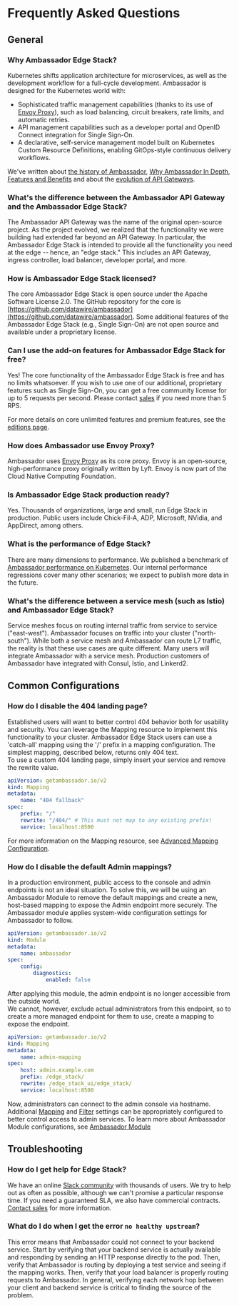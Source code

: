 # Frequently Asked Questions

## General

### Why Ambassador Edge Stack?

Kubernetes shifts application architecture for microservices, as well as the
development workflow for a full-cycle development. Ambassador is designed for
the Kubernetes world with:

* Sophisticated traffic management capabilities (thanks to its use of [Envoy Proxy](https://www.envoyproxy.io)), such as load balancing, circuit breakers, rate limits, and automatic retries.
* API management capabilities such as a developer portal and OpenID Connect integration for Single Sign-On.
* A declarative, self-service management model built on Kubernetes Custom Resource Definitions, enabling GitOps-style continuous delivery workflows.

We've written about [the history of Ambassador](https://blog.getambassador.io/building-ambassador-an-open-source-api-gateway-on-kubernetes-and-envoy-ed01ed520844), [Why Ambassador In Depth](../why-ambassador), [Features and Benefits](../features-and-benefits) and about the [evolution of API Gateways](../../topics/concepts/microservices-api-gateways/).

### What's the difference between the Ambassador API Gateway and the Ambassador Edge Stack?

The Ambassador API Gateway was the name of the original open-source project. As the project evolved, we realized that the functionality we were building had extended far beyond an API Gateway. In particular, the Ambassador Edge Stack is intended to provide all the functionality you need at the edge -- hence, an "edge stack." This includes an API Gateway, ingress controller, load balancer, developer portal, and more.

### How is Ambassador Edge Stack licensed?

The core Ambassador Edge Stack is open source under the Apache Software License 2.0. The GitHub repository for the core is [https://github.com/datawire/ambassador](https://github.com/datawire/ambassador). Some additional features of the Ambassador Edge Stack (e.g., Single Sign-On) are not open source and available under a proprietary license.

### Can I use the add-on features for Ambassador Edge Stack for free?

Yes! The core functionality of the Ambassador Edge Stack is free and has no limits whatsoever. If you wish to use one of our additional, proprietary features such as Single Sign-On, you can get a free community license for up to 5 requests per second. Please contact [sales](/contact/) if you need more than 5 RPS.

For more details on core unlimited features and premium features, see the [editions page](/editions).

### How does Ambassador use Envoy Proxy?

Ambassador uses [Envoy Proxy](https://www.envoyproxy.io) as its core proxy. Envoy is an open-source, high-performance proxy originally written by Lyft. Envoy is now part of the Cloud Native Computing Foundation.

### Is Ambassador Edge Stack production ready?

Yes. Thousands of organizations, large and small, run Edge Stack in production.
Public users include Chick-Fil-A, ADP, Microsoft, NVidia, and AppDirect, among others.

### What is the performance of Edge Stack?

There are many dimensions to performance. We published a benchmark of [Ambassador performance on Kubernetes](/resources/envoyproxy-performance-on-k8s/). Our internal performance regressions cover many other scenarios; we expect to publish more data in the future.

### What's the difference between a service mesh (such as Istio) and Ambassador Edge Stack?

Service meshes focus on routing internal traffic from service to service
("east-west"). Ambassador focuses on traffic into your cluster ("north-south").
While both a service mesh and Ambassador can route L7 traffic, the reality is that
these use cases are quite different. Many users will integrate Ambassador with a
service mesh. Production customers of Ambassador have integrated with Consul,
Istio, and Linkerd2.

## Common Configurations

### How do I disable the 404 landing page?

Established users will want to better control 404 behavior both for usability and 
security.  You can leverage the Mapping resource to implement this functionality to 
your cluster.  Ambassador Edge Stack users can use a 'catch-all' mapping using the '/' 
prefix in a mapping configuration.  The simplest mapping, described below, returns only 404 text.  
To use a custom 404 landing page, simply insert your service and remove the rewrite value.

```yaml
apiVersion: getambassador.io/v2
kind: Mapping
metadata:
    name: "404 fallback"
spec:
    prefix: "/"
    rewrite: "/404/" # This must not map to any existing prefix!
    service: localhost:8500
```

For more information on the Mapping resource, see [Advanced Mapping Configuration](../../topics/using/mappings).

### How do I disable the default Admin mappings?

In a production environment, public access to the console and admin endpoints is not an 
ideal situation.  To solve this, we will be using an Ambassador Module to remove the default 
mappings and create a new, host-based mapping to expose the Admin endpoint more securely.  The 
Ambassador module applies system-wide configuration settings for Ambassador to follow.

```yaml
apiVersion: getambassador.io/v2
kind: Module
metadata:
    name: ambassador
spec:
    config:
        diagnostics:
            enabled: false
```

After applying this module, the admin endpoint is no longer accessible from the outside world.  
We cannot, however, exclude actual administrators from this endpoint, so to create a more managed 
endpoint for them to use, create a mapping to expose the endpoint.

```yaml
apiVersion: getambassador.io/v2
kind: Mapping
metadata:
    name: admin-mapping
spec:
    host: admin.example.com
    prefix: /edge_stack/
    rewrite: /edge_stack_ui/edge_stack/
    service: localhost:8500
```

Now, administrators can connect to the admin console via hostname.  Additional [Mapping](../../topics/using/intro-mappings) and 
[Filter](../../topics/using/filters/index) settings can be appropriately configured to better control access to admin services.  To 
learn more about Ambassador Module configurations, see [Ambassador Module](../../topics/running/ambassador)

## Troubleshooting

### How do I get help for Edge Stack?

We have an online [Slack community](https://d6e.co/slack) with thousands of
users. We try to help out as often as possible, although we can't promise a
particular response time. If you need a guaranteed SLA, we also have commercial
contracts. [Contact sales](/contact/) for more information.

### What do I do when I get the error `no healthy upstream`?

This error means that Ambassador could not connect to your backend service.
Start by verifying that your backend service is actually available and
responding by sending an HTTP response directly to the pod. Then, verify that
Ambassador is routing by deploying a test service and seeing if the mapping
works. Then, verify that your load balancer is properly routing requests to
Ambassador. In general, verifying each network hop between your client and
backend service is critical to finding the source of the problem.
